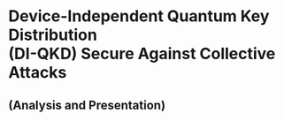 # Device-Independent Quantum Key Distribution<br>(DI-QKD) Secure Against Collective Attacks
## (Analysis and Presentation)
